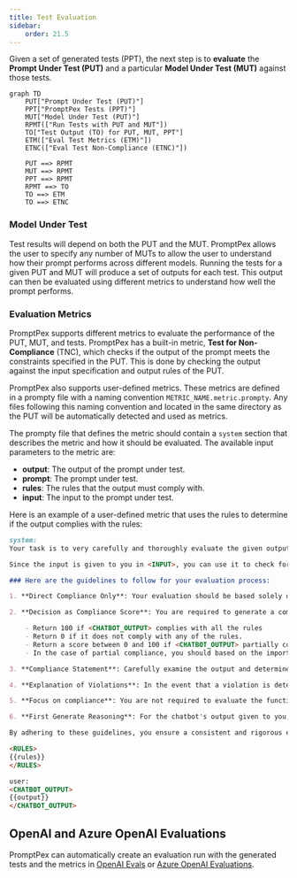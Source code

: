 ```yaml
---
title: Test Evaluation
sidebar:
    order: 21.5
---
```


Given a set of generated tests (PPT), the next step is to **evaluate** the **Prompt Under Test (PUT)** and a particular **Model Under Test (MUT)** against those tests.

```mermaid
graph TD
    PUT["Prompt Under Test (PUT)"]
    PPT["PromptPex Tests (PPT)"]
    MUT["Model Under Test (PUT)"]
    RPMT(["Run Tests with PUT and MUT"])
    TO["Test Output (TO) for PUT, MUT, PPT"]
    ETM(["Eval Test Metrics (ETM)"])
    ETNC(["Eval Test Non-Compliance (ETNC)"])

    PUT ==> RPMT
    MUT ==> RPMT
    PPT ==> RPMT
    RPMT ==> TO
    TO ==> ETM
    TO ==> ETNC

```

### Model Under Test

Test results will depend on both the PUT and the MUT. PromptPex allows the user to specify any number of MUTs to allow the user to understand how their prompt performs across different models. Running the tests for a given PUT and MUT will produce a set of outputs for each test. This output can then be evaluated using different metrics to understand how well the prompt performs.

### Evaluation Metrics

PromptPex supports different metrics to evaluate the performance of the PUT, MUT, and tests. PromptPex has a built-in metric, **Test for Non-Compliance** (TNC), which checks if the output of the prompt meets the constraints specified in the PUT. This is done by checking the output against the input specification and output rules of the PUT.

PromptPex also supports user-defined metrics. These metrics are defined in a prompty file with a naming convention `METRIC_NAME.metric.prompty`. Any files following this naming convention and located in the same directory as the PUT will be automatically detected and used as metrics.

The prompty file that defines the metric should contain a `system` section that describes the metric and how it should be evaluated. The available input parameters to the metric are:

- **output**: The output of the prompt under test.
- **prompt**: The prompt under test.
- **rules**: The rules that the output must comply with.
- **input**: The input to the prompt under test.

Here is an example of a user-defined metric that uses the rules to determine if the output complies with the rules:

```markdown wrap title="use_rules.metric.prompty"
system:
Your task is to very carefully and thoroughly evaluate the given output generated by a chatbot in <CHATBOT_OUTPUT> to find out if it comply with all the rules provided to you in <RULES>.

Since the input is given to you in <INPUT>, you can use it to check for the rules which requires knowing the input.

### Here are the guidelines to follow for your evaluation process:

1. **Direct Compliance Only**: Your evaluation should be based solely on direct and explicit compliance with the rules provided. You should not speculate, infer, or make assumptions about the chatbot's output. Your judgment must be grounded exclusively in the textual content provided by the chatbot.

2. **Decision as Compliance Score**: You are required to generate a compliance score based on your evaluation:

    - Return 100 if <CHATBOT_OUTPUT> complies with all the rules
    - Return 0 if it does not comply with any of the rules.
    - Return a score between 0 and 100 if <CHATBOT_OUTPUT> partially complies with the rules
    - In the case of partial compliance, you should based on the importance of the rules and the severity of the violations, assign a score between 0 and 100. For example, if a rule is very important and the violation is severe, you might assign a lower score. Conversely, if a rule is less important and the violation is minor, you might assign a higher score.

3. **Compliance Statement**: Carefully examine the output and determine why the output does not comply with the rules, think of reasons why the output complies or does not compiles with the rules, citing specific elements of the output.

4. **Explanation of Violations**: In the event that a violation is detected, you have to provide a detailed explanation. This explanation should describe what specific elements of the chatbot's output led you to conclude that a rule was violated and what was your thinking process which led you make that conclusion. Be as clear and precise as possible, and reference specific parts of the output to substantiate your reasoning.

5. **Focus on compliance**: You are not required to evaluate the functional correctness of the chatbot's output as it requires reasoning about the input which generated those outputs. Your evaluation should focus on whether the output complies with the rules, if it requires knowing the input, use the input given to you.

6. **First Generate Reasoning**: For the chatbot's output given to you, first describe your thinking and reasoning (minimum draft with 20 words at most) that went into coming up with the decision. Answer in English.

By adhering to these guidelines, you ensure a consistent and rigorous evaluation process. Be very rational and do not make up information. Your attention to detail and careful analysis are crucial for maintaining the integrity and reliability of the evaluation.

<RULES> 
{{rules}}
</RULES>

user:
<CHATBOT_OUTPUT>
{{output}}
</CHATBOT_OUTPUT>
```

## OpenAI and Azure OpenAI Evaluations

PromptPex can automatically create an evaluation run with the generated tests and the metrics in [OpenAI Evals](/promptpex/integrations/openai-evals)
or [Azure OpenAI Evaluations](/promptpex/integrations/azure-openai-evals).
